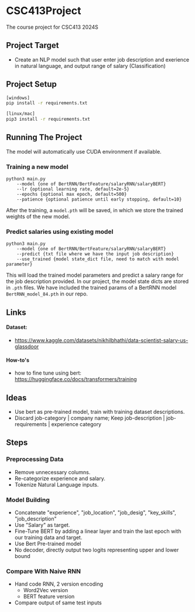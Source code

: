 # CSC413Project

The course project for CSC413 2024S

## Project Target

- Create an NLP model such that user enter job description and exerience in
  natural language, and output range of salary (Classification)

## Project Setup
```bash
[windows]
pip install -r requirements.txt

[linux/mac]
pip3 install -r requirements.txt
```

## Running The Project
The model will automatically use CUDA environment if available.
### Training a new model
```
python3 main.py 
    --model {one of BertRNN/BertFeature/salaryRNN/salaryBERT} 
    --lr {optional learning rate, default=2e-5} 
	--epochs {optional max epoch, default=500} 
	--patience {optional patience until early stopping, default=10}
```
After the training, a `model.pth` will be saved, in which we store the trained
weights of the new model.

### Predict salaries using existing model
```
python3 main.py 
	--model {one of BertRNN/BertFeature/salaryRNN/salaryBERT} 
	--predict {txt file where we have the input job description} 
	--use_trained {model state_dict file, need to match with model parameter}
```
This will load the trained model parameters and predict a salary range for 
the job description provided. In our project, the model state dicts are stored
in `.pth` files. We have included the trained params of a BertRNN model `BertRNN_model_84.pth` in our repo.


## Links

#### Dataset:

- https://www.kaggle.com/datasets/nikhilbhathi/data-scientist-salary-us-glassdoor

#### How-to's

- how to fine tune using bert:
  https://huggingface.co/docs/transformers/training

## Ideas

- Use bert as pre-trained model, train with training dataset descriptions.
- Discard job-category | company name; Keep job-description | job-requirements
  | experience category

## Steps

### Preprocessing Data

- Remove unnecessary columns.
- Re-categorize experience and salary.
- Tokenize Natural Language inputs.

### Model Building

- Concatenate "experience", "job_location", "job_desig", "key_skills",
  "job_description"
- Use "Salary" as target.
- Fine-Tune BERT by adding a linear layer and train the last epoch with our
  training data and target.
- Use Bert Pre-trained model
- No decoder, directly output two logits representing upper and lower bound

### Compare With Naive RNN

- Hand code RNN, 2 version encoding
  - Word2Vec version
  - BERT feature version
- Compare output of same test inputs
